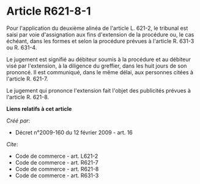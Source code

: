 # Article R621-8-1

Pour l'application du deuxième alinéa de l'article L. 621-2, le tribunal est saisi par voie d'assignation aux fins
d'extension de la procédure ou, le cas échéant, dans les formes et selon la procédure prévues à l'article R. 631-3 ou R.
631-4. 

Le jugement est signifié au débiteur soumis à la procédure et au débiteur visé par l'extension, à la diligence du greffier,
dans les huit jours de son prononcé. Il est communiqué, dans le même délai, aux personnes citées à l'article R. 621-7. 

Le jugement qui prononce l'extension fait l'objet des publicités prévues à l'article R. 621-8.

**Liens relatifs à cet article**

_Créé par_:

  - Décret n°2009-160 du 12 février 2009 - art. 16

_Cite_:

  - Code de commerce - art. L621-2
  - Code de commerce - art. R621-7
  - Code de commerce - art. R621-8
  - Code de commerce - art. R631-3
